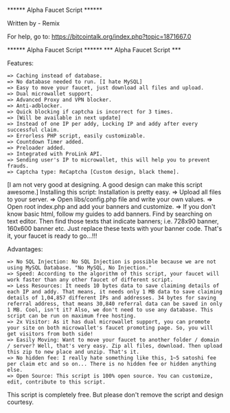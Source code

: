 ****** Alpha Faucet Script ******


Written by - Remix


For help, go to: https://bitcointalk.org/index.php?topic=1871667.0


****** Alpha Faucet Script ******
*** Alpha Faucet Script ***

Features:

    => Caching instead of database.
    => No database needed to run. [I hate MySQL]
    => Easy to move your faucet, just download all files and upload.
    => Dual microwallet support.
    => Advanced Proxy and VPN blocker.
    => Anti-adblocker.
    => Quick blocking if captcha is incorrect for 3 times.
    => [Will be available in next update]
    => Instead of one IP per addy, Locking IP and addy after every successful claim.
    => Errorless PHP script, easily customizable.
    => Countdown Timer added.
    => Preloader added.
    => Integrated with ProLink API.
    => Sending user's IP to microwallet, this will help you to prevent frauds.
    => Captcha type: ReCaptcha [Custom design, black theme].

[I am not very good at designing. A good design can make this script awesome.]
Installing this script:
Installation is pretty easy.
    => Upload all files to your server.
    => Open libs/config.php file and write your own values.
    => Open root index.php and add your banners and customize.
    => If you don't know basic html, follow my guides to add banners.
       Find <body> by searching on text editor. Then find those texts that indicate banners; i.e. 728x90 banner, 160x600 banner etc. Just replace these texts with your banner code.
That's it, your faucet is ready to go...!!!

Advantages:

    => No SQL Injection: No SQL Injection is possible because we are not using MySQL Database. "No MySQL, No Injection."
    => Speed: According to the algorithm of this script, your faucet will work faster than any other faucet of different script.
    => Less Resources: It needs 10 bytes data to save claiming details of each IP and addy. That means, it needs only 1 MB data to save claiming details of 1,04,857 different IPs and addresses. 34 bytes for saving referral address, that means 30,840 referral data can be saved in only 1 MB. Cool, isn't it? Also, we don't need to use any database. This script can be run on maximum free hosting.
    => 2x Visitor: As it has dual microwallet support, you can promote your site on both microwallet's faucet promoting page. So, you will get visitors from both side!
    => Easily Moving: Want to move your faucet to another folder / domain / server? Well, that's very easy. Zip all files, download. Then upload this zip to new place and unzip. That's it.
    => No hidden fee: I really hate something like this, 1~5 satoshi fee per claim etc and so on... There is no hidden fee or hidden anything else.
    => Open Source: This script is 100% open source. You can customize, edit, contribute to this script.

This script is completely free. But please don't remove the script and design courtesy.
